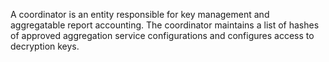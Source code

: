 A coordinator is an entity responsible for key management and aggregatable report accounting. The coordinator maintains a list of hashes of approved aggregation service configurations and configures access to decryption keys.

